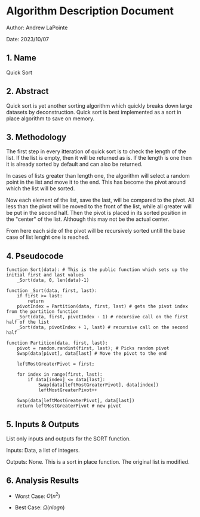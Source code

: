 # Algorithm Description Document

Author: Andrew LaPointe

Date: 2023/10/07

## 1. Name

Quick Sort

## 2. Abstract
Quick sort is yet another sorting algorithm which quickly breaks down large datasets
by deconstruction. Quick sort is best implemented as a sort in place algorithm to 
save on memory.

## 3. Methodology
The first step in every itteration of quick sort is to check the length of the list.
If the list is empty, then it will be returned as is. If the length is one then it 
is already sorted by default and can also be returned.

In cases of lists greater than length one, the algorithm will select a random point in the list
and move it to the end. This has become the pivot around which the list will be sorted.

Now each element of the list, save the last, will be compared to the pivot. All less
than the pivot will be moved to the front of the list, while all greater will be put in
the second half. Then the pivot is placed in its sorted position in the "center" of the 
list. Although this may not be the actual center.

From here each side of the pivot will be recursively sorted untill the base case of list 
lenght one is reached.

## 4. Pseudocode

```
function Sort(data): # This is the public function which sets up the initial first and last values
    _Sort(data, 0, len(data)-1)

function _Sort(data, first, last):
    if first >= last:
        return
    pivotIndex = Partition(data, first, last) # gets the pivot index from the partition function
    _Sort(data, first, pivotIndex - 1) # recursive call on the first half of the list
    _Sort(data, pivotIndex + 1, last) # recursive call on the second half

function Partition(data, first, last):
    pivot = random.randint(first, last); # Picks random pivot
    Swap(data[pivot], data[last] # Move the pivot to the end
    
    leftMostGreaterPivot = first;

    for index in range(first, last):
        if data[index] <= data[last]:
            Swap(data[leftMostGreaterPivot], data[index])
            leftMostGreaterPivot++

    Swap(data[leftMostGreaterPivot], data[last])
    return leftMostGreaterPivot # new pivot

```

## 5. Inputs & Outputs

List only inputs and outputs for the SORT function.

Inputs: Data, a list of integers.

Outputs: None. This is a sort in place function. The original list is modified.

## 6. Analysis Results

* Worst Case: $O(n^2)$

* Best Case: $\Omega (n logn)$

